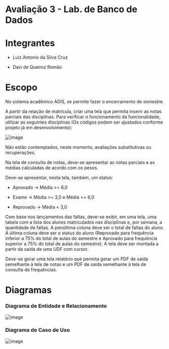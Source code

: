 # Avaliação 3 - Lab. de Banco de Dados

# Integrantes

- Luiz Antonio da Silva Cruz

- Davi de Queiroz Romão

# Escopo

No sistema acadêmico AGIS, se permite fazer o encerramento de semestre.

A partir da relação de matrícula, criar uma tela que permita inserir as notas parciais das
disciplinas. Para verificar o funcionamento da funcionalidade, utilizar as seguintes disciplinas
(Os códigos podem ser ajustados conforme projeto já em desenvolvimento):

![image](https://github.com/lant-silva/av3-SistemaAGIS/assets/125385378/2288a525-4467-485b-8b59-aa20df79f385)

Não estão contemplados, neste momento, avaliações substitutivas ou recuperações.

Na tela de consulta de notas, deve-se apresentar as notas parciais e as médias calculadas
de acordo com os pesos.

Deve-se apresentar, nesta tela, também, um status:

- Aprovado -> Média >= 6,0
  
- Exame -> Média >= 3,0 e Média <= 6,0

- Reprovado -> Média < 3,0

Com base nos lançamentos das faltas, deve-se exibir, em uma tela, uma tabela com a lista
dos alunos matriculados nas disciplinas e, por semana, a quantidade de faltas. A
penúltima coluna deve ser o total de faltas do aluno. A última coluna deve ser o status do
aluno (Reprovado para frequência inferior a 75% do total de aulas do semestre e Aprovado
para frequência superior a 75% do total de aulas do semestre). A tela deve ser montada a
partir da saída de uma UDF com cursor.

Deve-se gerar uma tela relatório que permita gerar um PDF de saída semelhante à tela de
notas e um PDF de saída semelhante à tela de consulta de frequências.

# Diagramas

### Diagrama de Entidade e Relacionamento

![image](https://github.com/lant-silva/av3-SistemaAGIS/assets/125385378/0906b8d8-94e3-4cb7-a56d-a3ec20ae3a82)

### Diagrama de Caso de Uso

![image](https://github.com/lant-silva/av3-SistemaAGIS/assets/125385378/7e374494-21a5-4872-b70c-6698f8e74a7a)

